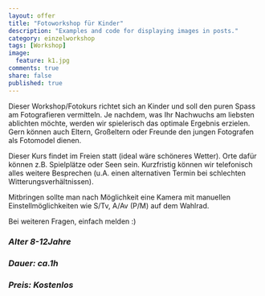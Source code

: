 ```yaml
---
layout: offer
title: "Fotoworkshop für Kinder"
description: "Examples and code for displaying images in posts."
category: einzelworkshop
tags: [Workshop]
image:
  feature: k1.jpg
comments: true
share: false
published: true
---
```



Dieser Workshop/Fotokurs richtet sich an Kinder und soll den puren Spass am Fotografieren vermitteln. Je nachdem, was Ihr Nachwuchs am liebsten ablichten möchte, werden wir spielerisch das optimale Ergebnis erzielen.
Gern können auch Eltern, Großeltern oder Freunde den jungen Fotografen als Fotomodel dienen. 

Dieser Kurs findet im Freien statt (ideal wäre schöneres Wetter). Orte dafür können z.B. Spielplätze oder Seen sein. Kurzfristig können wir telefonisch alles weitere Besprechen (u.A. einen alternativen Termin bei schlechten Witterungsverhältnissen).

Mitbringen sollte man nach Möglichkeit eine Kamera mit manuellen Einstellmöglichkeiten wie S/Tv, A/Av (P/M) auf dem Wahlrad. 

Bei weiteren Fragen, einfach melden :)

### *Alter 8-12Jahre*

### *Dauer: ca.1h*

### *Preis: Kostenlos*